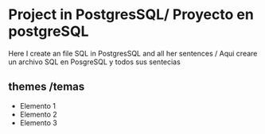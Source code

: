 Project  in PostgresSQL/ Proyecto en postgreSQL
==========

Here I create an file SQL in  PostgresSQL  and all  her sentences 
/
Aqui creare un archivo SQL en PosgreSQL y todos sus sentecias 


themes /temas
--------------------

+ Elemento 1
+ Elemento 2
+ Elemento 3
